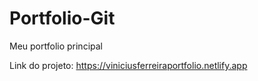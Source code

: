 # Portfolio-Git

Meu portfolio principal 

Link do projeto: https://viniciusferreiraportfolio.netlify.app
